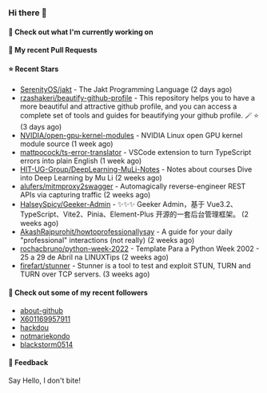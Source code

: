 ### Hi there 👋

#### 👷 Check out what I'm currently working on

#### 🔨 My recent Pull Requests


#### ⭐ Recent Stars

- [SerenityOS/jakt](https://github.com/SerenityOS/jakt) - The Jakt Programming Language (2 days ago)
- [rzashakeri/beautify-github-profile](https://github.com/rzashakeri/beautify-github-profile) - This repository helps you to have a more beautiful and attractive github profile, and you can access a complete set of tools and guides for beautifying your github profile. 🪄 ⭐ (3 days ago)
- [NVIDIA/open-gpu-kernel-modules](https://github.com/NVIDIA/open-gpu-kernel-modules) - NVIDIA Linux open GPU kernel module source (1 week ago)
- [mattpocock/ts-error-translator](https://github.com/mattpocock/ts-error-translator) - VSCode extension to turn TypeScript errors into plain English (1 week ago)
- [HIT-UG-Group/DeepLearning-MuLi-Notes](https://github.com/HIT-UG-Group/DeepLearning-MuLi-Notes) - Notes about courses Dive into Deep Learning by Mu Li (2 weeks ago)
- [alufers/mitmproxy2swagger](https://github.com/alufers/mitmproxy2swagger) - Automagically reverse-engineer REST APIs via capturing traffic (2 weeks ago)
- [HalseySpicy/Geeker-Admin](https://github.com/HalseySpicy/Geeker-Admin) - ✨✨✨ Geeker Admin，基于 Vue3.2、TypeScript、Vite2、Pinia、Element-Plus 开源的一套后台管理框架。 (2 weeks ago)
- [AkashRajpurohit/howtoprofessionallysay](https://github.com/AkashRajpurohit/howtoprofessionallysay) - A guide for your daily &#34;professional&#34; interactions (not really) (2 weeks ago)
- [rochacbruno/python-week-2022](https://github.com/rochacbruno/python-week-2022) - Template Para a Python Week 2002 - 25 a 29 de Abril na LINUXTips (2 weeks ago)
- [firefart/stunner](https://github.com/firefart/stunner) - Stunner is a tool to test and exploit STUN, TURN and TURN over TCP servers. (3 weeks ago)

#### 👯 Check out some of my recent followers

- [about-github](https://github.com/about-github)
- [X601169957911](https://github.com/X601169957911)
- [hackdou](https://github.com/hackdou)
- [notmariekondo](https://github.com/notmariekondo)
- [blackstorm0514](https://github.com/blackstorm0514)

#### 💬 Feedback

Say Hello, I don't bite!